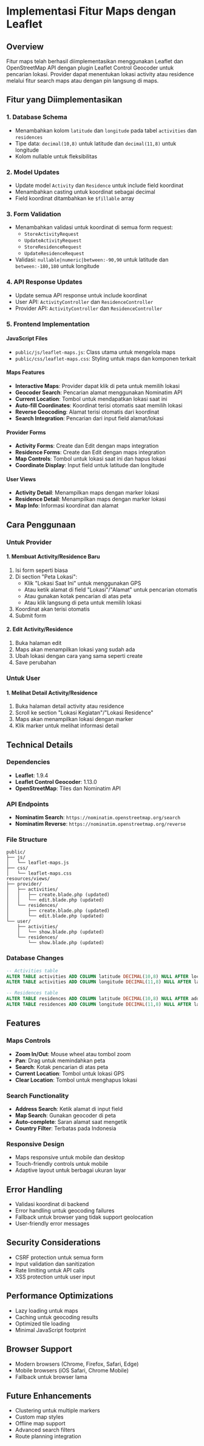 # Implementasi Fitur Maps dengan Leaflet

## Overview

Fitur maps telah berhasil diimplementasikan menggunakan Leaflet dan OpenStreetMap API dengan plugin Leaflet Control Geocoder untuk pencarian lokasi. Provider dapat menentukan lokasi activity atau residence melalui fitur search maps atau dengan pin langsung di maps.

## Fitur yang Diimplementasikan

### 1. Database Schema

-   Menambahkan kolom `latitude` dan `longitude` pada tabel `activities` dan `residences`
-   Tipe data: `decimal(10,8)` untuk latitude dan `decimal(11,8)` untuk longitude
-   Kolom nullable untuk fleksibilitas

### 2. Model Updates

-   Update model `Activity` dan `Residence` untuk include field koordinat
-   Menambahkan casting untuk koordinat sebagai decimal
-   Field koordinat ditambahkan ke `$fillable` array

### 3. Form Validation

-   Menambahkan validasi untuk koordinat di semua form request:
    -   `StoreActivityRequest`
    -   `UpdateActivityRequest`
    -   `StoreResidenceRequest`
    -   `UpdateResidenceRequest`
-   Validasi: `nullable|numeric|between:-90,90` untuk latitude dan `between:-180,180` untuk longitude

### 4. API Response Updates

-   Update semua API response untuk include koordinat
-   User API: `ActivityController` dan `ResidenceController`
-   Provider API: `ActivityController` dan `ResidenceController`

### 5. Frontend Implementation

#### JavaScript Files

-   `public/js/leaflet-maps.js`: Class utama untuk mengelola maps
-   `public/css/leaflet-maps.css`: Styling untuk maps dan komponen terkait

#### Maps Features

-   **Interactive Maps**: Provider dapat klik di peta untuk memilih lokasi
-   **Geocoder Search**: Pencarian alamat menggunakan Nominatim API
-   **Current Location**: Tombol untuk mendapatkan lokasi saat ini
-   **Auto-fill Coordinates**: Koordinat terisi otomatis saat memilih lokasi
-   **Reverse Geocoding**: Alamat terisi otomatis dari koordinat
-   **Search Integration**: Pencarian dari input field alamat/lokasi

#### Provider Forms

-   **Activity Forms**: Create dan Edit dengan maps integration
-   **Residence Forms**: Create dan Edit dengan maps integration
-   **Map Controls**: Tombol untuk lokasi saat ini dan hapus lokasi
-   **Coordinate Display**: Input field untuk latitude dan longitude

#### User Views

-   **Activity Detail**: Menampilkan maps dengan marker lokasi
-   **Residence Detail**: Menampilkan maps dengan marker lokasi
-   **Map Info**: Informasi koordinat dan alamat

## Cara Penggunaan

### Untuk Provider

#### 1. Membuat Activity/Residence Baru

1. Isi form seperti biasa
2. Di section "Peta Lokasi":
    - Klik "Lokasi Saat Ini" untuk menggunakan GPS
    - Atau ketik alamat di field "Lokasi"/"Alamat" untuk pencarian otomatis
    - Atau gunakan kotak pencarian di atas peta
    - Atau klik langsung di peta untuk memilih lokasi
3. Koordinat akan terisi otomatis
4. Submit form

#### 2. Edit Activity/Residence

1. Buka halaman edit
2. Maps akan menampilkan lokasi yang sudah ada
3. Ubah lokasi dengan cara yang sama seperti create
4. Save perubahan

### Untuk User

#### 1. Melihat Detail Activity/Residence

1. Buka halaman detail activity atau residence
2. Scroll ke section "Lokasi Kegiatan"/"Lokasi Residence"
3. Maps akan menampilkan lokasi dengan marker
4. Klik marker untuk melihat informasi detail

## Technical Details

### Dependencies

-   **Leaflet**: 1.9.4
-   **Leaflet Control Geocoder**: 1.13.0
-   **OpenStreetMap**: Tiles dan Nominatim API

### API Endpoints

-   **Nominatim Search**: `https://nominatim.openstreetmap.org/search`
-   **Nominatim Reverse**: `https://nominatim.openstreetmap.org/reverse`

### File Structure

```
public/
├── js/
│   └── leaflet-maps.js
├── css/
│   └── leaflet-maps.css
resources/views/
├── provider/
│   ├── activities/
│   │   ├── create.blade.php (updated)
│   │   └── edit.blade.php (updated)
│   └── residences/
│       ├── create.blade.php (updated)
│       └── edit.blade.php (updated)
└── user/
    ├── activities/
    │   └── show.blade.php (updated)
    └── residences/
        └── show.blade.php (updated)
```

### Database Changes

```sql
-- Activities table
ALTER TABLE activities ADD COLUMN latitude DECIMAL(10,8) NULL AFTER location;
ALTER TABLE activities ADD COLUMN longitude DECIMAL(11,8) NULL AFTER latitude;

-- Residences table
ALTER TABLE residences ADD COLUMN latitude DECIMAL(10,8) NULL AFTER address;
ALTER TABLE residences ADD COLUMN longitude DECIMAL(11,8) NULL AFTER latitude;
```

## Features

### Maps Controls

-   **Zoom In/Out**: Mouse wheel atau tombol zoom
-   **Pan**: Drag untuk memindahkan peta
-   **Search**: Kotak pencarian di atas peta
-   **Current Location**: Tombol untuk lokasi GPS
-   **Clear Location**: Tombol untuk menghapus lokasi

### Search Functionality

-   **Address Search**: Ketik alamat di input field
-   **Map Search**: Gunakan geocoder di peta
-   **Auto-complete**: Saran alamat saat mengetik
-   **Country Filter**: Terbatas pada Indonesia

### Responsive Design

-   Maps responsive untuk mobile dan desktop
-   Touch-friendly controls untuk mobile
-   Adaptive layout untuk berbagai ukuran layar

## Error Handling

-   Validasi koordinat di backend
-   Error handling untuk geocoding failures
-   Fallback untuk browser yang tidak support geolocation
-   User-friendly error messages

## Security Considerations

-   CSRF protection untuk semua form
-   Input validation dan sanitization
-   Rate limiting untuk API calls
-   XSS protection untuk user input

## Performance Optimizations

-   Lazy loading untuk maps
-   Caching untuk geocoding results
-   Optimized tile loading
-   Minimal JavaScript footprint

## Browser Support

-   Modern browsers (Chrome, Firefox, Safari, Edge)
-   Mobile browsers (iOS Safari, Chrome Mobile)
-   Fallback untuk browser lama

## Future Enhancements

-   Clustering untuk multiple markers
-   Custom map styles
-   Offline map support
-   Advanced search filters
-   Route planning integration







